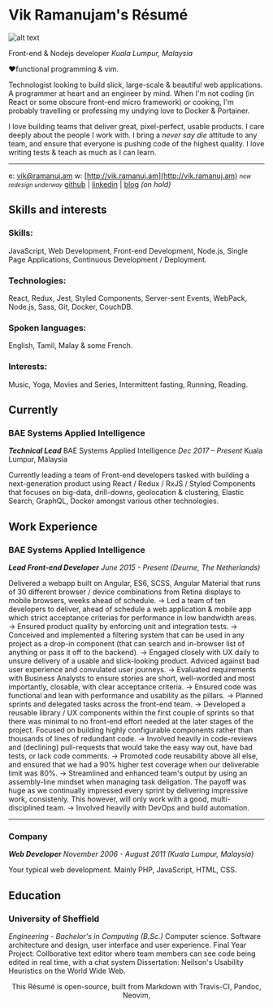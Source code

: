# Vik Ramanujam's Résumé

![alt text][logo]

Front-end & Nodejs developer
_Kuala Lumpur, Malaysia_

♥️functional programming & vim.

Technologist looking to build slick, large-scale & beautiful web applications. A programmer at heart and an engineer by mind. When I'm not coding (in React or some obscure front-end micro framework) or cooking, I'm probably travelling or professing my undying love to Docker & Portainer.

I love building teams that deliver great, pixel-perfect, usable products. I care deeply about the people I work with. I bring a *never say die* attitude to any team, and ensure that everyone is pushing code of the highest quality. I love writing tests & teach as much as I can learn.

----------

e: [vik@ramanuj.am](vik@ramanuj.am)
w: [http://vik.ramanuj.am](http://vik.ramanuj.am) <small>_new redesign underway_</small>
[github](https://github.com/piggyslasher) | [linkedin](https://linkedin.com/in/thevikram) | [blog](https://web.archive.org/web/20120615003016/http://www.techgarten.com/) _(on hold)_

## Skills and interests

### Skills:
JavaScript, Web Development, Front-end Development, Node.js, Single Page Applications, Continuous Development / Deployment.

### Technologies:
React, Redux, Jest, Styled Components, Server-sent Events, WebPack, Node.js, Sass, Git, Docker, CouchDB.

### Spoken languages:
English, Tamil, Malay & some French.

### Interests:
Music, Yoga, Movies and Series, Intermittent fasting, Running, Reading.

## Currently

### BAE Systems Applied Intelligence
_**Technical Lead**_
BAE Systems Applied Intelligence
_Dec 2017 – Present_
Kuala Lumpur, Malaysia

Currently leading a team of Front-end developers tasked with building a next-generation product using React / Redux / RxJS / Styled Components that focuses on big-data, drill-downs, geolocation & clustering, Elastic Search, GraphQL, Docker amongst various other technologies.

## Work Experience

### BAE Systems Applied Intelligence
_**Lead Front-end Developer**_
_June 2015 - Present (Deurne, The Netherlands)_

Delivered a webapp built on Angular, ES6, SCSS, Angular Material that runs of 30 different browser / device combinations from Retina displays to mobile browsers, weeks ahead of schedule.
→ Led a team of ten developers to deliver, ahead of schedule a web application & mobile app which strict acceptance criterias for performance in low bandwidth areas.
→ Ensured product quality by enforcing unit and integration tests.
→ Conceived and implemented a filtering system that can be used in any project as a drop-in component (that can search and in-browser list of anything or pass it off to the backend).
→ Engaged closely with UX daily to unsure delivery of a usable and slick-looking product. Adviced against bad user experience and convulated user journeys.
→ Evaluated requirements with Business Analysts to ensure stories are short, well-worded and most importantly, closable, with clear acceptance criteria.
→ Ensured code was functional and lean with performance and usability as the pillars.
→ Planned sprints and delegated tasks across the front-end team.
→ Developed a reusable library / UX components within the first couple of sprints so that there was minimal to no front-end effort needed at the later stages of the project. Focused on building highly configurable components rather than thousands of lines of redundant code.
→ Involved heavily in code-reviews and (declining) pull-requests that would take the easy way out, have bad tests, or lack code comments.
→ Promoted code reusability above all else, and ensured that we had a 90% higher test coverage when our deliverable limit was 80%.
→ Streamlined and enhanced team's output by using an assembly-line mindset when managing task deligation. The payoff was huge as we continually impressed every sprint by delivering impressive work, consistenly. This however, will only work with a good, multi-disciplined team.
→ Involved heavily with DevOps and build automation.

---

### Company
_**Web Developer**_
_November 2006 - August 2011 (Kuala Lumpur, Malaysia)_

Your typical web development. Mainly PHP, JavaScript, HTML, CSS.

## Education

### University of Sheffield
_Engineering - Bachelor's in Computing (B.Sc.)_
Computer science. Software architecture and design, user interface and user experience.
Final Year Project: Collborative text editor where team members can see code being edited in real time, with a chat system
Dissertation: Neilson's Usability Heuristics on the World Wide Web.

<center>
This Résumé is open-source, built from Markdown with Travis-CI, Pandoc, Neovim, 
</center>


[logo]: http://www.vik.ramanuj.am/img/profile.png "Vik Ramanujam's Avatar"
<!--stackedit_data:
eyJoaXN0b3J5IjpbMzQ0OTQzNTQyLDM2NzcwMzgxMiwxMzAyMT
I0OTU0LDM2NzcwMzgxMiwxNDM2ODM0Mjk0LC0xNDk3NzQ5MDY5
LC0xMjQxNzE3NDksNzk5MzQ2NDA5LDM5NDg1MjAzLDc5OTM0Nj
QwOSwzOTQ4NTIwMyw3OTkzNDY0MDksNzk5MzQ2NDA5LDEwMDI4
ODg3OTEsOTIwNzEwMTQ1LDY1NDkzNDMyOSwyMDQ0NTU1NzM2XX
0=
-->